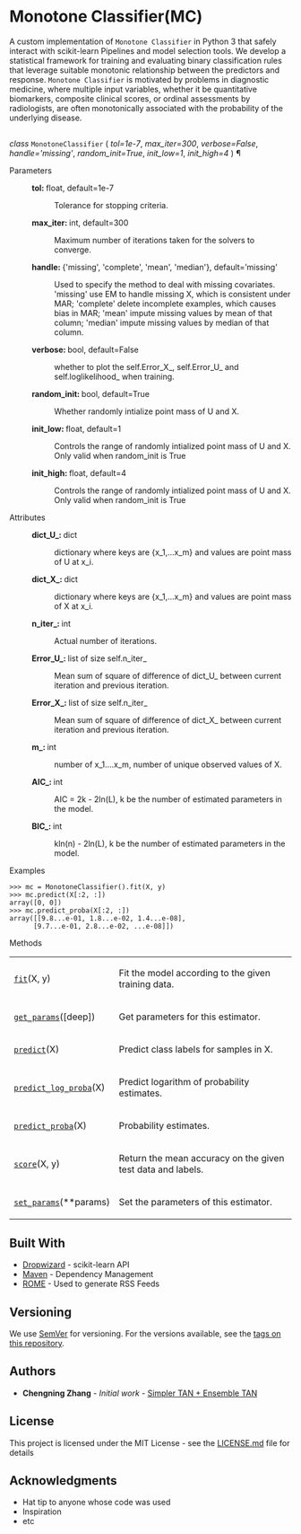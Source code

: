 # Monotone Classifier(MC)

A custom implementation of `Monotone Classifier` in Python 3 that safely interact with scikit-learn Pipelines and model selection tools.
We develop a statistical framework for training and evaluating binary classification rules that leverage suitable monotonic relationship between the
predictors and response. `Monotone Classifier` is motivated by problems in diagnostic medicine,
where multiple input variables, whether it be quantitative biomarkers, composite clinical scores,
or ordinal assessments by radiologists, are often monotonically associated with the probability of
the underlying disease. 

##

<em class="property">class </em></code><code class="sig-name descname">MonotoneClassifier</code>
<span class="sig-paren">
  (
  </span>
  <em class="sig-param"><span class="n">tol</span><span class="o">=</span><span class="default_value">1e-7</span></em>, 
  <em class="sig-param"><span class="n">max_iter</span><span class="o">=</span><span class="default_value">300</span></em>, 
  <em class="sig-param"><span class="n">verbose</span><span class="o">=</span><span class="default_value">False</span></em>, 
  <em class="sig-param"><span class="n">handle</span><span class="o">=</span><span class="default_value">'missing'</span></em>, 
  <em class="sig-param"><span class="n">random_init</span><span class="o">=</span><span class="default_value">True</span></em>, 
  <em class="sig-param"><span class="n">init_low</span><span class="o">=</span><span class="default_value">1</span></em>, 
  <em class="sig-param"><span class="n">init_high</span><span class="o">=</span><span class="default_value">4</span></em>
  <span class="sig-paren">
  )
</span>
¶</a></dt>


<dl class="field-list">
<dt class="field-odd">Parameters</dt>
<dd class="field-odd"><dl>
<dt><strong>tol: </strong><span class="classifier">float, default=1e-7</span></dt><dd><p>Tolerance for stopping criteria.</p>
</dd>
<dt><strong>max_iter: </strong><span class="classifier">int, default=300</span></dt><dd><p>Maximum number of iterations taken for the solvers to converge.</p>
</dd>
<dt><strong>handle: </strong><span class="classifier">{'missing', 'complete', 'mean', 'median'}, default=’missing’</span></dt><dd><p>Used to specify the method to deal with missing covariates. 'missing' use EM to handle missing X, which is consistent under MAR; 'complete' delete incomplete examples, which causes bias in MAR;
'mean' impute missing values by mean of that column; 'median' impute missing values by median of that column.</p>
</dd>
<dt><strong>verbose: </strong><span class="classifier">bool, default=False</span></dt><dd><p>whether to plot the self.Error_X_, self.Error_U_ and self.loglikelihood_ when training.</p>
</dd>
<dt><strong>random_init: </strong><span class="classifier">bool, default=True</span></dt><dd><p>Whether randomly intialize point mass of U and X.</p>
</dd>
<dt><strong>init_low: </strong><span class="classifier">float, default=1</span></dt><dd><p>Controls the range of randomly intialized point mass of U and X. Only valid when random_init is True</p>
</dd>
<dt><strong>init_high: </strong><span class="classifier">float, default=4</span></dt><dd><p>Controls the range of randomly intialized point mass of U and X. Only valid when random_init is True</p>
</dd>
</dl>
</dd>

<dl class="field-list">
<dt class="field-odd">Attributes</dt>
<dd class="field-odd"><dl>
<dt><strong>dict_U_: </strong><span class="classifier">dict</span></dt><dd><p>dictionary where keys are {x_1,...x_m} and values are point mass of U at x_i.</p>
</dd>
<dt><strong>dict_X_: </strong><span class="classifier">dict</span></dt><dd><p>dictionary where keys are {x_1,...x_m} and values are point mass of X at x_i.</p>
</dd>
<dt><strong>n_iter_: </strong><span class="classifier">int</span></dt><dd><p>Actual number of iterations.</p>
</dd>
<dt><strong>Error_U_: </strong><span class="classifier">list of size self.n_iter_</span></dt><dd><p>Mean sum of square of difference of dict_U_ between current iteration and previous iteration.</p>
</dd>
<dt><strong>Error_X_: </strong><span class="classifier">list of size self.n_iter_</span></dt><dd><p>Mean sum of square of difference of dict_X_ between current iteration and previous iteration.</p>
</dd>
<dt><strong>m_: </strong><span class="classifier">int</span></dt><dd><p>number of x_1....x_m, number of unique observed values of X.</p>
</dd>
<dt><strong>AIC_: </strong><span class="classifier">int</span></dt><dd><p> AIC = 2k - 2ln(L), k be the number of estimated parameters in the model.</p>
</dd>
<dt><strong>BIC_: </strong><span class="classifier">int</span></dt><dd><p> kln(n) - 2ln(L), k be the number of estimated parameters in the model.</p>
</div>
</dd>
</dl>
</dd>
</dl>


Examples
```
>>> mc = MonotoneClassifier().fit(X, y)
>>> mc.predict(X[:2, :])
array([0, 0])
>>> mc.predict_proba(X[:2, :])
array([[9.8...e-01, 1.8...e-02, 1.4...e-08],
      [9.7...e-01, 2.8...e-02, ...e-08]])
```


</pre></div>
</div>
<p class="rubric">Methods</p>
<table class="longtable docutils align-default">
<colgroup>
<col style="width: 10%" />
<col style="width: 90%" />
</colgroup>
<tbody>
<tr class="row-odd"><td><p><a class="reference internal" href="#sklearn.linear_model.LogisticRegression.fit" title="sklearn.linear_model.LogisticRegression.fit"><code class="xref py py-obj docutils literal notranslate"><span class="pre">fit</span></code></a>(X, y)</p></td>
<td><p>Fit the model according to the given training data.</p></td>
</tr>
<tr class="row-even"><td><p><a class="reference internal" href="#sklearn.linear_model.LogisticRegression.get_params" title="sklearn.linear_model.LogisticRegression.get_params"><code class="xref py py-obj docutils literal notranslate"><span class="pre">get_params</span></code></a>([deep])</p></td>
<td><p>Get parameters for this estimator.</p></td>
</tr>
<tr class="row-odd"><td><p><a class="reference internal" href="#sklearn.linear_model.LogisticRegression.predict" title="sklearn.linear_model.LogisticRegression.predict"><code class="xref py py-obj docutils literal notranslate"><span class="pre">predict</span></code></a>(X)</p></td>
<td><p>Predict class labels for samples in X.</p></td>
</tr>
<tr class="row-even"><td><p><a class="reference internal" href="#sklearn.linear_model.LogisticRegression.predict_log_proba" title="sklearn.linear_model.LogisticRegression.predict_log_proba"><code class="xref py py-obj docutils literal notranslate"><span class="pre">predict_log_proba</span></code></a>(X)</p></td>
<td><p>Predict logarithm of probability estimates.</p></td>
</tr>
<tr class="row-odd"><td><p><a class="reference internal" href="#sklearn.linear_model.LogisticRegression.predict_proba" title="sklearn.linear_model.LogisticRegression.predict_proba"><code class="xref py py-obj docutils literal notranslate"><span class="pre">predict_proba</span></code></a>(X)</p></td>
<td><p>Probability estimates.</p></td>
</tr>
<tr class="row-even"><td><p><a class="reference internal" href="#sklearn.linear_model.LogisticRegression.score" title="sklearn.linear_model.LogisticRegression.score"><code class="xref py py-obj docutils literal notranslate"><span class="pre">score</span></code></a>(X, y)</p></td>
<td><p>Return the mean accuracy on the given test data and labels.</p></td>
</tr>
<tr class="row-odd"><td><p><a class="reference internal" href="#sklearn.linear_model.LogisticRegression.set_params" title="sklearn.linear_model.LogisticRegression.set_params"><code class="xref py py-obj docutils literal notranslate"><span class="pre">set_params</span></code></a>(**params)</p></td>
<td><p>Set the parameters of this estimator.</p></td>
</tr>
</tbody>
</table>

## Built With

* [Dropwizard](https://scikit-learn.org/stable/modules/classes.html) - scikit-learn API
* [Maven](https://maven.apache.org/) - Dependency Management
* [ROME](https://rometools.github.io/rome/) - Used to generate RSS Feeds


## Versioning

We use [SemVer](http://semver.org/) for versioning. For the versions available, see the [tags on this repository](https://github.com/your/project/tags). 

## Authors

* **Chengning Zhang** - *Initial work* - [Simpler TAN + Ensemble TAN](https://github.com/chengning-zhang/Simple-TAN-and-Ensemble-TAN)

## License

This project is licensed under the MIT License - see the [LICENSE.md](LICENSE.md) file for details

## Acknowledgments

* Hat tip to anyone whose code was used
* Inspiration
* etc
